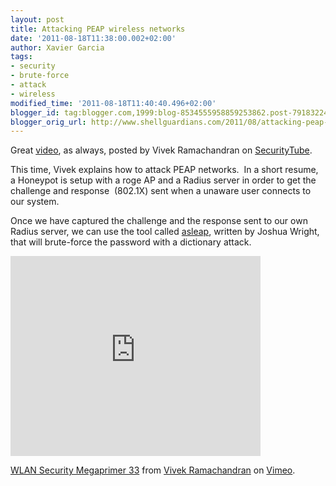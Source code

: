 ```yaml
---
layout: post
title: Attacking PEAP wireless networks
date: '2011-08-18T11:38:00.002+02:00'
author: Xavier Garcia
tags:
- security
- brute-force
- attack
- wireless
modified_time: '2011-08-18T11:40:40.496+02:00'
blogger_id: tag:blogger.com,1999:blog-8534555958859253862.post-7918322427004015594
blogger_orig_url: http://www.shellguardians.com/2011/08/attacking-peap-wireless-networks.html
---
```

Great [video](http://www.securitytube.net/video/2039), as always, posted by Vivek Ramachandran on [SecurityTube](http://www.securitytube.net/).

This time, Vivek explains how to attack PEAP networks.  In a short resume, a Honeypot is setup with a roge AP and a Radius server in order to get the challenge and response  (802.1X) sent when a unaware user connects to our system.

Once we have captured the challenge and the response sent to our own Radius server, we can use the tool called [asleap](http://www.willhackforsushi.com/Asleap.html), written by Joshua Wright, that will brute-force the password with a dictionary attack.

<iframe frameborder="0" height="320" src="http://player.vimeo.com/video/26365581?title=0&amp;byline=0&amp;portrait=0" width="400"></iframe>

[WLAN Security Megaprimer 33](http://vimeo.com/26365581) from [Vivek Ramachandran](http://vimeo.com/user2264240) on [Vimeo](http://vimeo.com/).
